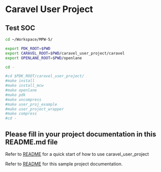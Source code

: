 # Caravel User Project

## Test SOC

```bash
cd ~/Workspace/MPW-5/

export PDK_ROOT=$PWD
export CARAVEL_ROOT=$PWD/caravel_user_project/caravel
export OPENLANE_ROOT=$PWD/openlane

cd -

#cd $PDK_ROOT/caravel_user_project/
#make install
#make install_mcw
#make openlane
#make pdk
#make uncompress
#make user_proj_example
#make user_project_wrapper
#make compress
#cd -
```

## Please fill in your project documentation in this README.md file 

Refer to [README](docs/source/quickstart.rst) for a quick start of how to use caravel_user_project

Refer to [README](docs/source/index.rst) for this sample project documentation. 
